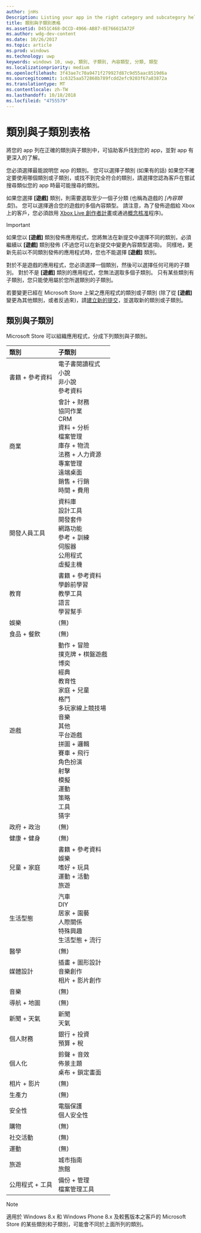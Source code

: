 ```yaml
---
author: jnHs
Description: Listing your app in the right category and subcategory helps customers find your app and understand more about it.
title: 類別與子類別表格
ms.assetid: D451C468-DCCD-4966-AB87-8E766615A72F
ms.author: wdg-dev-content
ms.date: 10/26/2017
ms.topic: article
ms.prod: windows
ms.technology: uwp
keywords: windows 10, uwp, 類別, 子類別, 內容類型, 分類, 類型
ms.localizationpriority: medium
ms.openlocfilehash: 3f43ae7c70a9471f279927d87c9d55aac8519d6a
ms.sourcegitcommit: 1c6325aa572868b789fcdd2efc9203f67a83872a
ms.translationtype: MT
ms.contentlocale: zh-TW
ms.lasthandoff: 10/18/2018
ms.locfileid: "4755579"
---
```

# <a name="category-and-subcategory-table"></a>類別與子類別表格


將您的 app 列在正確的類別與子類別中，可協助客戶找到您的 app，並對 app 有更深入的了解。

您必須選擇最能說明您 app 的類別。 您可以選擇子類別 (如果有的話)  如果您不確定要使用哪個類別或子類別，或找不到完全符合的類別，請選擇您認為客戶在嘗試搜尋類似您的 app 時最可能搜尋的類別。

如果您選擇 **\[遊戲\]** 類別，則需要選取至少一個子分類 (也稱為遊戲的 *\[內容類型\]*)。 您可以選擇適合您的遊戲的多個內容類型。 請注意，為了發佈遊戲給 Xbox 上的客戶，您必須啟用 [Xbox Live 創作者計畫](../xbox-live/get-started-with-creators/get-started-with-xbox-live-creators.md)或通過[概念核准](../gaming/concept-approval.md)程序)。 

> [!IMPORTANT] 
> 如果您以 **\[遊戲\]** 類別發佈應用程式，您將無法在新提交中選擇不同的類別，必須繼續以 **\[遊戲\]** 類別發佈 (不過您可以在新提交中變更內容類型選項)。 同樣地，更新先前以不同類別發佈的應用程式時，您也不能選擇 **\[遊戲\]** 類別。

對於不是遊戲的應用程式，您必須選擇一個類別，然後可以選擇任何可用的子類別。 對於不是 **\[遊戲\]** 類別的應用程式，您無法選取多個子類別。 只有某些類別有子類別，您只能使用屬於您所選類別的子類別。

若要變更已經在 Microsoft Store 上架之應用程式的類別或子類別 (除了從 **\[遊戲\]** 變更為其他類別，或者反過來)，請[建立新的提交](app-submissions.md)，並選取新的類別或子類別。

## <a name="categories-and-subcategories"></a>類別與子類別

Microsoft Store 可以組織應用程式，分成下列類別與子類別。

<table>
    <thead>
    <tr class="header">
    <th align="left">類別</th>
    <th align="left">子類別</th>
    </tr>
    </thead>
    <tbody>
<tr>
    <td>書籍 + 參考資料</td>
    <td>電子書閱讀程式 <br> 小說 <br> 非小說 <br> 參考資料</td>
  </tr>
  <tr>
    <td>商業</td>
    <td>會計 + 財務 <br> 協同作業 <br> CRM <br> 資料 + 分析 <br> 檔案管理 <br> 庫存 + 物流  <br> 法務 + 人力資源 <br> 專案管理 <br> 遠端桌面 <br> 銷售 + 行銷 <br> 時間 + 費用</td>
  </tr>
  <tr>
    <td>開發人員工具</td>
    <td>資料庫 <br> 設計工具 <br> 開發套件 <br> 網路功能 <br> 參考 + 訓練 <br> 伺服器 <br> 公用程式 <br> 虛擬主機</td>
  </tr>
  <tr>
    <td>教育</td>
    <td>書籍 + 參考資料 <br> 學齡前學習 <br> 教學工具 <br> 語言 <br> 學習幫手</td>
  </tr>
  <tr>
    <td>娛樂</td>
    <td>(無)</td>
  </tr>
  <tr>
    <td>食品 + 餐飲</td>
    <td>(無)</td>
  </tr>
  <tr>
    <td>遊戲</td>
    <td>動作 + 冒險 <br> 撲克牌 + 棋盤遊戲 <br> 博奕 <br> 經典 <br> 教育性 <br> 家庭 + 兒童 <br> 格鬥 <br> 多玩家線上競技場 <br> 音樂 <br> 其他 <br> 平台遊戲 <br> 拼圖 + 邏輯 <br> 賽車 + 飛行 <br> 角色扮演 <br> 射擊 <br> 模擬 <br> 運動 <br> 策略 <br> 工具 <br> 猜字</td>
  </tr>
  <tr>
    <td>政府 + 政治</td>
    <td>(無)</td>
  </tr>
  <tr>
    <td>健康 + 健身</td>
    <td>(無)</td>
  </tr>
  <tr>
    <td>兒童 + 家庭</td>
    <td>書籍 + 參考資料 <br> 娛樂 <br> 嗜好 + 玩具 <br> 運動 + 活動 <br> 旅遊</td>
  </tr>
  <tr>
    <td>生活型態</td>
    <td>汽車 <br> DIY <br> 居家 + 園藝 <br> 人際關係 <br> 特殊興趣 <br> 生活型態 + 流行</td>
  </tr>
  <tr>
    <td>醫學</td>
    <td>(無)</td>
  </tr>
  <tr>
    <td>媒體設計</td>
    <td>插畫 + 圖形設計 <br> 音樂創作 <br> 相片 + 影片創作</td>
  </tr>
  <tr>
    <td>音樂</td>
    <td>(無)</td>
  </tr>
  <tr>
    <td>導航 + 地圖</td>
    <td>(無)</td>
  </tr>
  <tr>
    <td>新聞 + 天氣</td>
    <td>新聞 <br> 天氣</td>
  </tr>
  <tr>
    <td>個人財務</td>
    <td>銀行 + 投資 <br> 預算 + 稅</td>
  </tr>
  <tr>
    <td>個人化</td>
    <td>鈴聲 + 音效 <br> 佈景主題 <br> 桌布 + 鎖定畫面</td>
  </tr>
  <tr>
    <td>相片 + 影片</td>
    <td>(無)</td>
  </tr>
  <tr>
    <td>生產力</td>
    <td>(無)</td>
  </tr>
  <tr>
    <td>安全性</td>
    <td>電腦保護 <br> 個人安全性</td>
  </tr>
  <tr>
    <td>購物</td>
    <td>(無)</td>
  </tr>
  <tr>
    <td>社交活動</td>
    <td>(無)</td>
  </tr>
  <tr>
    <td>運動</td>
    <td>(無)</td>
  </tr>
  <tr>
    <td>旅遊</td>
    <td>城市指南 <br>旅館</td>
  </tr>
  <tr>
    <td>公用程式 + 工具</td>
    <td>備份 + 管理 <br> 檔案管理工具</td>
  </tr>
</tbody>
</table>


<!--
| Category                    | Subcategory                                       |
|-----------------------------|---------------------------------------------------|
| Books + reference           | E-reader <br> Fiction <br> Nonfiction <br> Reference |
| Business                    | Accounting + finance <br> Collaboration <br> CRM <br> Data + analytics <br> File management <br> Inventory + logistics <br> Legal + HR <br> Project management <br> Remote desktop <br> Sales + marketing <br> Time + expenses |
| Developer tools             | Database <br> Design tools <br> Development kits <br> Networking <br> Reference + training <br> Servers <br> Utilities <br> Web hosting |
| Education                   | Books + reference <br> Early learning <br> Instructional tools <br> Language <br> Study aids |
| Entertainment               | (None)                                            |
| Food + dining               | (None)                                            |
| Games                       | Action + adventure <br> Card + board <br> Casino <br> Classics <br> Educational <br> Family + kids <br> Fighting <br> Multi-Player Online Battle Arena <br> Music <br> Other <br> Platformer <br> Puzzle + trivia <br> Racing + flying <br> Role playing <br> Shooter <br> Simulation <br> Sports <br> Strategy <br> Tools <br> Word |
| Government + politics       | (None)                                            |
| Health + fitness            | (None)                                            |
| Kids + family               | Books + reference <br> Entertainment <br> Hobbies + toys <br> Sports + activities <br> Travel |
| Lifestyle                   | Automotive <br> DIY <br> Home + garden <br> Relationships <br> Special interest <br> Style + fashion |
| Medical                     | (None)                                            |
| Multimedia design           | Illustration + graphic design <br> Music production <br> Photo + video production |
| Music                       | (None)                                            |
| Navigation + maps           | (None)                                            |
| News + weather              | News <br> Weather                                 |
| Personal finance            | Banking + investments <br> Budgeting + taxes      |
| Personalization             | Ringtones + sounds <br> Themes <br> Wallpaper + lock screens |
| Photo + video               | (None)                                            |
| Productivity                | (None)                                            |
| Security                    | PC protection <br> Personal security              |
| Shopping                    | (None)                                            |
| Social                      | (None)                                            |
| Sports                      | (None)                                            |
| Travel                      | City guides <br> Hotels                           |
| Utilities + tools           | Backup + manage <br> File managers                |
-->

> [!NOTE] 
> 適用於 Windows 8.x 和 Windows Phone 8.x 及較舊版本之客戶的 Microsoft Store 的某些類別和子類別，可能會不同於上面所列的類別。 

